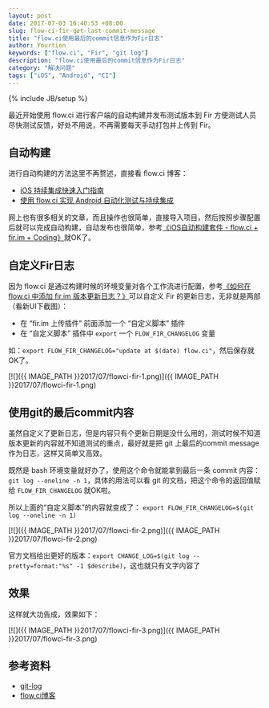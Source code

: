 ```yaml
---
layout: post
date: 2017-07-03 16:40:53 +08:00
slug: flow-ci-fir-get-last-commit-message
title: "flow.ci使用最后的commit信息作为Fir日志"
author: Yourtion
keywords: ["flow.ci", "Fir", "git log"]
description: "flow.ci使用最后的commit信息作为Fir日志"
category: "解决问题"
tags: ["iOS", "Android", "CI"]
---
```

{% include JB/setup %}

最近开始使用 flow.ci 进行客户端的自动构建并发布测试版本到 Fir 方便测试人员尽快测试反馈，好处不用说，不再需要每天手动打包并上传到 Fir。

## 自动构建

进行自动构建的方法这里不再赘述，直接看 flow.ci 博客：

- [iOS 持续集成快速入门指南](http://blog.flow.ci/ci-weekly170609/)
- [使用 flow.ci 实现 Android 自动化测试与持续集成](http://blog.flow.ci/practice_language_android_emulator/)

网上也有很多相关的文章，而且操作也很简单，直接导入项目，然后按照步骤配置后就可以完成自动构建，自动发布也很简单，参考[《iOS自动构建套件 - flow.ci + fir.im + Coding》](http://blog.flow.ci/practices-ios-automatic-build-kit/)就OK了。

## 自定义Fir日志

因为 flow.ci 是通过构建时候的环境变量对各个工作流进行配置，参考[《如何在 flow.ci 中添加 fir.im 版本更新日志？》](http://blog.flow.ci/how-to-add-firim-version-updatelog-in-flowci/)可以自定义 Fir 的更新日志，无非就是两部（看新UI下截图）：

- 在 “fir.im 上传插件” 前面添加一个 “自定义脚本” 插件
- 在 “自定义脚本” 插件中 `export` 一个 `FLOW_FIR_CHANGELOG` 变量

如：`export FLOW_FIR_CHANGELOG="update at $(date) flow.ci"`，然后保存就OK了。

[![]({{ IMAGE_PATH }}2017/07/flowci-fir-1.png)]({{ IMAGE_PATH }}2017/07/flowci-fir-1.png) 

## 使用git的最后commit内容

虽然自定义了更新日志，但是内容只有个更新日期是没什么用的，测试时候不知道版本更新的内容就不知道测试的重点，最好就是把 git 上最后的commit message 作为日志，这样又简单又高效。

既然是 bash 环境变量就好办了，使用这个命令就能拿到最后一条 commit 内容：`git log --oneline -n 1`，具体的用法可以看 git 的文档，把这个命令的返回值赋给 `FLOW_FIR_CHANGELOG` 就OK啦。

所以上面的“自定义脚本”的内容就变成了： `export FLOW_FIR_CHANGELOG=$(git log --oneline -n 1)`

[![]({{ IMAGE_PATH }}2017/07/flowci-fir-2.png)]({{ IMAGE_PATH }}2017/07/flowci-fir-2.png) 

官方文档给出更好的版本：`export CHANGE_LOG=$(git log --pretty=format:"%s" -1 $describe)`，这也就只有文字内容了

## 效果

这样就大功告成，效果如下：

[![]({{ IMAGE_PATH }}2017/07/flowci-fir-3.png)]({{ IMAGE_PATH }}2017/07/flowci-fir-3.png) 

## 参考资料

- [git-log](https://git-scm.com/docs/git-log)
- [flow.ci博客](http://blog.flow.ci/)
